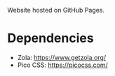 Website hosted on GitHub Pages.

# Dependencies

- Zola: https://www.getzola.org/
- Pico CSS: https://picocss.com/
